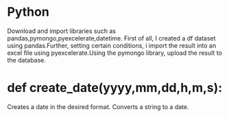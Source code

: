 # Python 
Download and import libraries such as pandas,pymongo,pyexcelerate,datetime. First of all, I created a df dataset using pandas.Further, setting certain conditions, i import the result into an excel file using pyexcelerate.Using the pymongo library, upload the result to the database.

# def create_date(yyyy,mm,dd,h,m,s):<br />
Creates a date in the desired format. Converts a string to a date.

